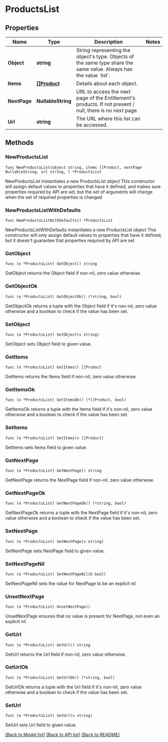 # ProductsList

## Properties

Name | Type | Description | Notes
------------ | ------------- | ------------- | -------------
**Object** | **string** | String representing the object&#39;s type. Objects of the same type share the same value. Always has the value &#x60;list&#x60;. | 
**Items** | [**[]Product**](Product.md) | Details about each object. | 
**NextPage** | **NullableString** | URL to access the next page of the Entitlement&#39;s products. If not present / null, there is no next page | 
**Url** | **string** | The URL where this list can be accessed. | 

## Methods

### NewProductsList

`func NewProductsList(object string, items []Product, nextPage NullableString, url string, ) *ProductsList`

NewProductsList instantiates a new ProductsList object
This constructor will assign default values to properties that have it defined,
and makes sure properties required by API are set, but the set of arguments
will change when the set of required properties is changed

### NewProductsListWithDefaults

`func NewProductsListWithDefaults() *ProductsList`

NewProductsListWithDefaults instantiates a new ProductsList object
This constructor will only assign default values to properties that have it defined,
but it doesn't guarantee that properties required by API are set

### GetObject

`func (o *ProductsList) GetObject() string`

GetObject returns the Object field if non-nil, zero value otherwise.

### GetObjectOk

`func (o *ProductsList) GetObjectOk() (*string, bool)`

GetObjectOk returns a tuple with the Object field if it's non-nil, zero value otherwise
and a boolean to check if the value has been set.

### SetObject

`func (o *ProductsList) SetObject(v string)`

SetObject sets Object field to given value.


### GetItems

`func (o *ProductsList) GetItems() []Product`

GetItems returns the Items field if non-nil, zero value otherwise.

### GetItemsOk

`func (o *ProductsList) GetItemsOk() (*[]Product, bool)`

GetItemsOk returns a tuple with the Items field if it's non-nil, zero value otherwise
and a boolean to check if the value has been set.

### SetItems

`func (o *ProductsList) SetItems(v []Product)`

SetItems sets Items field to given value.


### GetNextPage

`func (o *ProductsList) GetNextPage() string`

GetNextPage returns the NextPage field if non-nil, zero value otherwise.

### GetNextPageOk

`func (o *ProductsList) GetNextPageOk() (*string, bool)`

GetNextPageOk returns a tuple with the NextPage field if it's non-nil, zero value otherwise
and a boolean to check if the value has been set.

### SetNextPage

`func (o *ProductsList) SetNextPage(v string)`

SetNextPage sets NextPage field to given value.


### SetNextPageNil

`func (o *ProductsList) SetNextPageNil(b bool)`

 SetNextPageNil sets the value for NextPage to be an explicit nil

### UnsetNextPage
`func (o *ProductsList) UnsetNextPage()`

UnsetNextPage ensures that no value is present for NextPage, not even an explicit nil
### GetUrl

`func (o *ProductsList) GetUrl() string`

GetUrl returns the Url field if non-nil, zero value otherwise.

### GetUrlOk

`func (o *ProductsList) GetUrlOk() (*string, bool)`

GetUrlOk returns a tuple with the Url field if it's non-nil, zero value otherwise
and a boolean to check if the value has been set.

### SetUrl

`func (o *ProductsList) SetUrl(v string)`

SetUrl sets Url field to given value.



[[Back to Model list]](../README.md#documentation-for-models) [[Back to API list]](../README.md#documentation-for-api-endpoints) [[Back to README]](../README.md)


